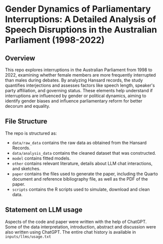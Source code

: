 # Gender Dynamics of Parliamentary Interruptions: A Detailed Analysis of Speech Disruptions in the Australian Parliament (1998-2022)

## Overview

This repo explores interruptions in the Australian Parliament from 1998 to 2022, examining whether female members are more frequently interrupted than males during debates. By analyzing Hansard records, the study quantifies interjections and assesses factors like speech length, speaker's party affiliation, and governing status. These elements help understand if interruptions are influenced by gender or political dynamics, aiming to identify gender biases and influence parliamentary reform for better decorum and equality.

## File Structure

The repo is structured as:

-   `data/raw_data` contains the raw data as obtained from the Hansard Records.
-   `data/analysis_data` contains the cleaned dataset that was constructed.
-   `model` contains fitted models. 
-   `other` contains relevant literature, details about LLM chat interactions, and sketches.
-   `paper` contains the files used to generate the paper, including the Quarto document and reference bibliography file, as well as the PDF of the paper. 
-   `scripts` contains the R scripts used to simulate, download and clean data.


## Statement on LLM usage

Aspects of the code and paper were written with the help of ChatGPT. Some of the data interpretation, introduction, abstract and discussion were also written using ChatGPT. The entire chat history is available in `inputs/llms/usage.txt`

